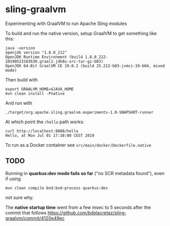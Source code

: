 # sling-graalvm
Experimenting with GraalVM to run Apache Sling modules

To build and run the native version, setup GraalVM to get something like this:

    java -version
    openjdk version "1.8.0_212"
    OpenJDK Runtime Environment (build 1.8.0_212-20190523183630.graal2.jdk8u-src-tar-gz-b03)
    OpenJDK 64-Bit GraalVM CE 19.0.2 (build 25.212-b03-jvmci-19-b04, mixed mode)

Then build with 

    export GRAALVM_HOME=$JAVA_HOME
    mvn clean install -Pnative
    
And run with

    ./target/org.apache.sling.graalvm.experiments-1.0-SNAPSHOT-runner
    
At which point the `/hello` path works:

    curl http://localhost:8080/hello
    Hello, at Mon Jul 01 17:38:00 CEST 2019

To run as a Docker container see `src/main/docker/Dockerfile.native`

## TODO
Running in **quarkus:dev mode fails so far** ("no SCR metadata found"), even if 
using 

    mvn clean compile bnd:bnd-process quarkus:dev

not sure why.

The **native startup time** went from a few msec to 5 seconds after the commit that 
follows https://github.com/bdelacretaz/sling-graalvm/commit/4120e49ec